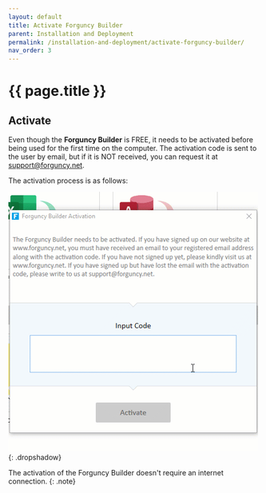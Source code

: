 ```yaml
---
layout: default
title: Activate Forguncy Builder
parent: Installation and Deployment
permalink: /installation-and-deployment/activate-forguncy-builder/
nav_order: 3
---
```


# {{ page.title }}

## Activate

Even though the **Forguncy Builder** is FREE, it needs to be activated before being used for the first time on the computer. The activation code is sent to the user by email, but if it is NOT received, you can request it at [support@forguncy.net](mailto:support@forguncy.net).

The activation process is as follows:

![builder-activation](/assets/images/product-images/builder-activation.gif)
{: .dropshadow}

The activation of the Forguncy Builder doesn't require an internet connection.
{: .note}